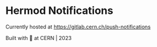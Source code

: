 # Hermod Notifications

Currently hosted at https://gitlab.cern.ch/push-notifications

Built with 💙 at CERN | 2023
